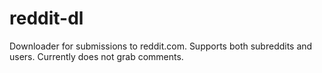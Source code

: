 # reddit-dl

Downloader for submissions to reddit.com. Supports both subreddits and users. Currently does not grab comments.

